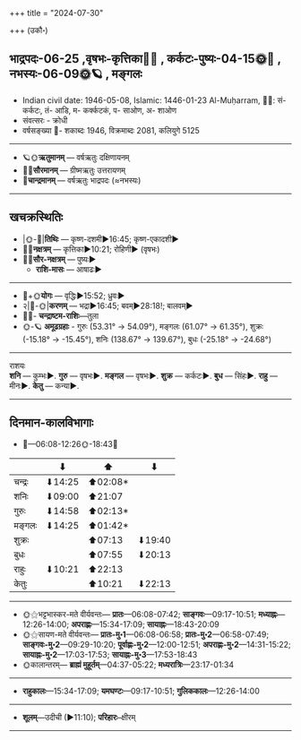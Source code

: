 +++
title = "2024-07-30"

+++
(उकौ॰)
## भाद्रपदः-06-25  ,वृषभः-कृत्तिका🌛🌌  ,  कर्कटः-पुष्यः-04-15🌞🌌  ,  नभस्यः-06-09🌞🪐  , मङ्गलः
- Indian civil date: 1946-05-08, Islamic: 1446-01-23 Al-Muḥarram, 🌌🌞: सं- कर्कटः, तं- आडि, म- कर्क्कटकं, प- साओण, अ- शाओण
- संवत्सरः - क्रोधी
- वर्षसङ्ख्या 🌛- शकाब्दः 1946, विक्रमाब्दः 2081, कलियुगे 5125
___________________
- 🪐🌞**ऋतुमानम्** — वर्षऋतुः दक्षिणायनम्
- 🌌🌞**सौरमानम्** — ग्रीष्मऋतुः उत्तरायणम्
- 🌛**चान्द्रमानम्** — वर्षऋतुः भाद्रपदः (≈नभस्यः)
___________________


## खचक्रस्थितिः
- |🌞-🌛|**तिथिः** — कृष्ण-दशमी►16:45; कृष्ण-एकादशी►  
- 🌌🌛**नक्षत्रम्** — कृत्तिका►10:21; रोहिणी► (वृषभः)  
- 🌌🌞**सौर-नक्षत्रम्** — पुष्यः►  
  - **राशि-मासः** — आषाढः► 
___________________
- 🌛+🌞**योगः** — वृद्धिः►15:52; ध्रुवः►  
- २|🌛-🌞|**करणम्** — भद्रा►16:45; बवम्►28:18!; बालवम्►  
- 🌌🌛- **चन्द्राष्टम-राशिः**—तुला  
- 🌞-🪐 **अमूढग्रहाः** - गुरुः (53.31° → 54.09°), मङ्गलः (61.07° → 61.35°), शुक्रः (-15.18° → -15.45°), शनिः (138.67° → 139.67°), बुधः (-25.18° → -24.68°)
___________________
राशयः  
**शनि** — कुम्भः►. **गुरु** — वृषभः►. **मङ्गल** — वृषभः►. **शुक्र** — कर्कटः►. **बुध** — सिंहः►. **राहु** — मीनः►. **केतु** — कन्या►. 
___________________


## दिनमान-कालविभागाः
- 🌅—06:08-12:26🌞-18:43🌇  

|      |⬇     |⬆     |⬇     |
|------|-----|-----|------|
|चन्द्रः|⬇14:25 |⬆02:08*|     |
|शनिः   |⬇09:00 |⬆21:07 |     |
|गुरुः  |⬇14:58 |⬆02:13*|     |
|मङ्गलः |⬇14:25 |⬆01:42*|     |
|शुक्रः |     |⬆07:13 |⬇19:40 |
|बुधः   |     |⬆07:55 |⬇20:13 |
|राहुः  |⬇10:21 |⬆22:13 |     |
|केतुः  |     |⬆10:21 |⬇22:13 |
___________________
- 🌞⚝भट्टभास्कर-मते वीर्यवन्तः— **प्रातः**—06:08-07:42; **साङ्गवः**—09:17-10:51; **मध्याह्नः**—12:26-14:00; **अपराह्णः**—15:34-17:09; **सायाह्नः**—18:43-20:09  
- 🌞⚝सायण-मते वीर्यवन्तः— **प्रातः-मु॰1**—06:08-06:58; **प्रातः-मु॰2**—06:58-07:49; **साङ्गवः-मु॰2**—09:29-10:20; **पूर्वाह्णः-मु॰2**—12:00-12:51; **अपराह्णः-मु॰2**—14:31-15:22; **सायाह्नः-मु॰2**—17:03-17:53; **सायाह्नः-मु॰3**—17:53-18:43  
- 🌞कालान्तरम्— **ब्राह्मं मुहूर्तम्**—04:37-05:22; **मध्यरात्रिः**—23:17-01:34  
___________________
- **राहुकालः**—15:34-17:09; **यमघण्टः**—09:17-10:51; **गुलिककालः**—12:26-14:00  
___________________
- **शूलम्**—उदीची (►11:10); **परिहारः**–क्षीरम्  
___________________
